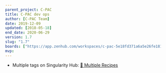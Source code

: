 ```yaml
---
parent_project: C-PAC
title: C-PAC dev ops
author: [C-PAC Team]
date: 2019-12-09
updated: [2018-05-18]
end_date: 2020-06-29
version: 1.7
slug: "1.7"
boards: ["https://app.zenhub.com/workspaces/c-pac-5e18fd371a6a5e26fe181e0f/issues/fcp-indi/c-pac/789"]
mvp: 
---
```


<!--more-->

* Multiple tags on Singularity Hub: [🔗 Multiple Recipes](https://singularityhub.github.io/singularityhub-docs/docs/getting-started/recipes#multiple-recipes)